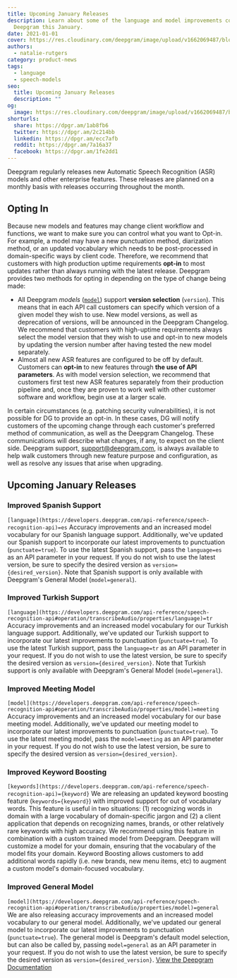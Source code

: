 ```yaml
---
title: Upcoming January Releases
description: Learn about some of the language and model improvements coming to
  Deepgram this January.
date: 2021-01-01
cover: https://res.cloudinary.com/deepgram/image/upload/v1662069487/blog/upcoming-january-releases/placeholder-post-image%402x.jpg
authors:
  - natalie-rutgers
category: product-news
tags:
  - language
  - speech-models
seo:
  title: Upcoming January Releases
  description: ""
og:
  image: https://res.cloudinary.com/deepgram/image/upload/v1662069487/blog/upcoming-january-releases/placeholder-post-image%402x.jpg
shorturls:
  share: https://dpgr.am/1ab8fb6
  twitter: https://dpgr.am/2c214bb
  linkedin: https://dpgr.am/ecc7afb
  reddit: https://dpgr.am/7a16a37
  facebook: https://dpgr.am/1fe2dd1
---
```

Deepgram regularly releases new Automatic Speech Recognition (ASR) models and other enterprise features. These releases are planned on a monthly basis with releases occurring throughout the month.

## Opting In

Because new models and features may change client workflow and functions, we want to make sure you can control what you want to Opt-in.  For example, a model may have a new punctuation method, diarization method, or an updated vocabulary which needs to be post-processed in domain-specific ways by client code. Therefore, we recommend that customers with high production uptime requirements **opt-in** to most updates rather than always running with the latest release. Deepgram provides two methods for opting in depending on the type of change being made:

* All Deepgram *models* ([`model`](https://developers.deepgram.com/api-reference/speech-recognition-api)) support **version selection** (`version`). This means that in each API call customers can specify which version of a given model they wish to use. New model versions, as well as deprecation of versions, will be announced in the Deepgram Changelog. We recommend that customers with high-uptime requirements always select the model version that they wish to use and opt-in to new models by updating the version number after having tested the new model separately.
* Almost all new ASR features are configured to be off by default. Customers can **opt-in** to new features through **the use of API parameters**.  As with model version selection, we recommend that customers first test new ASR features separately from their production pipeline and, once they are proven to work well with other customer software and workflow, begin use at a larger scale.

In certain circumstances (e.g. patching security vulnerabilities), it is not possible for DG to provide an opt-in. In these cases, DG will notify customers of the upcoming change through each customer's preferred method of communication, as well as the Deepgram Changelog. These communications will describe what changes, if any, to expect on the client side. Deepgram support, [support@deepgram.com](mailto:deepgram.comnull), is always available to help walk customers through new feature purpose and configuration, as well as resolve any issues that arise when upgrading.

## **Upcoming January Releases**

### **Improved Spanish Support**

`[language](https://developers.deepgram.com/api-reference/speech-recognition-api)=es` Accuracy improvements and an increased model vocabulary for our Spanish language support. Additionally, we've updated our Spanish support to incorporate our latest improvements to punctuation (`punctuate=true`). To use the latest Spanish support, pass the `language=es` as an API parameter in your request. If you do not wish to use the latest version, be sure to specify the desired version as `version={desired_version}`. Note that Spanish support is only available with Deepgram's General Model (`model=general`).  

### **Improved Turkish Support**

`[language](https://developers.deepgram.com/api-reference/speech-recognition-api#operation/transcribeAudio/properties/language)=tr` Accuracy improvements and an increased model vocabulary for our Turkish language support. Additionally, we've updated our Turkish support to incorporate our latest improvements to punctuation (`punctuate=true`). To use the latest Turkish support, pass the `language=tr` as an API parameter in your request. If you do not wish to use the latest version, be sure to specify the desired version as `version={desired_version}`. Note that Turkish support is only available with Deepgram's General Model (`model=general`).  

### **Improved Meeting Model**

`[model](https://developers.deepgram.com/api-reference/speech-recognition-api#operation/transcribeAudio/properties/model)=meeting` Accuracy improvements and an increased model vocabulary for our base meeting model. Additionally, we've updated our meeting model to incorporate our latest improvements to punctuation (`punctuate=true`). To use the latest meeting model, pass the `model=meeting` as an API parameter in your request. If you do not wish to use the latest version, be sure to specify the desired version as `version={desired_version}`.  

### **Improved Keyword Boosting**

`[keywords](https://developers.deepgram.com/api-reference/speech-recognition-api)={keyword}` We are releasing an updated keyword boosting feature (`keywords={keyword}`) with improved support for out of vocabulary words.  This feature is useful in two situations: (1) recognizing words in domain with a large vocabulary of domain-specific jargon and (2) a client application that depends on recognizing names, brands, or other relatively rare keywords with high accuracy. We recommend using this feature in combination with a custom trained model from Deepgram. Deepgram will customize a model for your domain, ensuring that the vocabulary of the model fits your domain. Keyword Boosting allows customers to add additional words rapidly (i.e. new brands, new menu items, etc) to augment a custom model's domain-focused vocabulary.

### **Improved General Model**

`[model](https://developers.deepgram.com/api-reference/speech-recognition-api#operation/transcribeAudio/properties/model)=general` We are also releasing accuracy improvements and an increased model vocabulary to our general model. Additionally, we've updated our general model to incorporate our latest improvements to punctuation (`punctuate=true`). The general model is Deepgram's default model selection, but can also be called by, passing `model=general` as an API parameter in your request. If you do not wish to use the latest version, be sure to specify the desired version as `version={desired_version}`.   [View the Deepgram Documentation](https://developers.deepgram.com/)